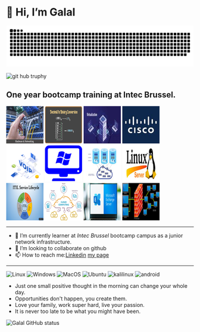 # 👋 Hi, I’m Galal

![game](https://github.com/Platane/snk/raw/output/github-contribution-grid-snake.svg)

![git hub truphy](https://github-profile-trophy.vercel.app/?username=galalkoro&yes-frame=true)

## One year bootcamp training at Intec Brussel.

![HarWare](./imgaes/hardware.jpg)
![Talstels](./imgaes/Decimal-to-binary-conversion1.png)
![Virtualization](/imgaes/hyper-virtualization.jpg)
![Cisco](./imgaes/cisco.jpg)
![Voip](./imgaes/voip.png)
![Windows Client](./imgaes/client.png)
![Storage](./imgaes/storage.jpg)
![Linux server](./imgaes/linux-server.jpg)
![ITIL](./imgaes/itil-service-lifecycle.png)
![Cloud](./imgaes/cloud-computing.png)
![Exchange](./imgaes/microsoft-exchange-server.jpg)
![Firewall](./imgaes/firewall_types.png)

---

- 🌱 I’m currently learner at *Intec* *Brussel* bootcamp campus as a junior network infrastructure.
- 💞️ I’m looking to collaborate on github
- 📫 How to reach me:[Linkedin](https://www.linkedin.com/in/galal-koro-1726891a9/) [my page](https://galalkoro98.github.io/galal-bio/)

---
![Linux](https://img.shields.io/badge/Linux-FCC624?style=for-the-badge&logo=linux&logoColor=black)
![Windows](https://img.shields.io/badge/windows-white?style=for-the-badge&logo=windows&logoColor=blue)
![MacOS](https://img.shields.io/badge/apple-fff?style=for-the-badge&logo=apple&logoColor=black)
![Ubuntu](https://img.shields.io/badge/ubuntu-dd4814?style=for-the-badge&logo=ubuntu&logoColor=white)
![kalilinux](https://img.shields.io/badge/kalilinux-blue?style=for-the-badge&logo=kalilinux&logoColor=white)
![android](https://img.shields.io/badge/android-white?style=for-the-badge&logo=android&logoColor=green)


- Just one small positive thought in the morning can change your whole day.
- Opportunities don't happen, you create them.
- Love your family, work super hard, live your passion.
- It is never too late to be what you might have been.

![Galal GitHub status](https://github-readme-stats.vercel.app/api?username=galalkoro&theme=onedark&show_icons=true)